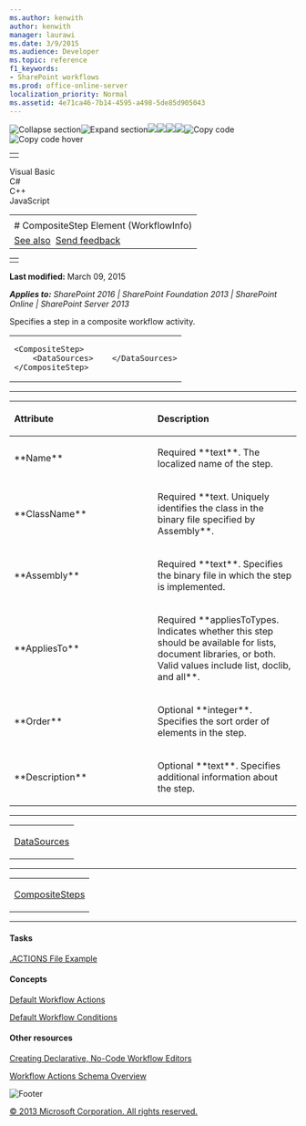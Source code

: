 ```yaml
---
ms.author: kenwith
author: kenwith
manager: laurawi
ms.date: 3/9/2015
ms.audience: Developer
ms.topic: reference
f1_keywords:
- SharePoint workflows
ms.prod: office-online-server
localization_priority: Normal
ms.assetid: 4e71ca46-7b14-4595-a498-5de85d905043
---
```


![Collapse
section](../icons/collapse_all.gif "Collapse section")![Expand
section](../icons/expand_all.gif "Expand section")![](../icons/collapse_all.gif)![](../icons/expand_all.gif)![](../icons/dropdown.gif)![](../icons/dropdownHover.gif)![Copy
code](../icons/copycode.gif "Copy code")![Copy code
hover](../icons/copycodeHighlight.gif "Copy code hover")
<table>
<tbody>
<tr class="odd">
<td align="left"></td>
</tr>
</tbody>
</table>

Visual Basic  
C\#  
C++  
JavaScript  

<table>
<tbody>
<tr class="odd">
<td align="left"><span id="runningHeaderText"></span></td>
</tr>
<tr class="even">
<td align="left"># CompositeStep Element (WorkflowInfo)</td>
</tr>
<tr class="odd">
<td align="left"><a href="#seeAlsoToggle">See also</a>  <span id="headfeedbackarea" class="feedbackhead"><a href="javascript:SubmitFeedback(&#39;docthis@Microsoft.com&#39;,&#39;&#39;,&#39;&#39;,&#39;&#39;,&#39;1.0.18082.1225&#39;,&#39;%0\dThank%20you%20for%20your%20feedback.%20The%20developer%20writing%20teams%20use%20your%20feedback%20to%20improve%20documentation.%20While%20we%20are%20reviewing%20your%20feedback,%20we%20may%20send%20you%20e-mail%20to%20ask%20for%20clarification%20or%20feedback%20on%20a%20solution.%20We%20do%20not%20use%20your%20e-mail%20address%20for%20any%20other%20purpose%20and%20we%20delete%20it%20after%20we%20finish%20our%20review.%0\AFor%20further%20information%20about%20the%20privacy%20policies%20of%20Microsoft,%20please%20see%20http://privacy.microsoft.com/en-us/default.aspx.%0\A%0\d&#39;,&#39;Customer%20feedback&#39;);">Send feedback</a></span></td>
</tr>
</tbody>
</table>

<table>
<colgroup>
<col width="100%" />
</colgroup>
<tbody>
<tr class="odd">
<td align="left"></td>
</tr>
</tbody>
</table>

**Last modified:** March 09, 2015

***Applies to:** SharePoint 2016 | SharePoint Foundation 2013 |
SharePoint Online | SharePoint Server 2013*

Specifies a step in a composite workflow activity.

<span codelanguage="other"></span>
<table>
<colgroup>
<col width="100%" />
</colgroup>
<tbody>
<tr class="odd">
<td align="left"><pre><code>&lt;CompositeStep&gt;
    &lt;DataSources&gt;    &lt;/DataSources&gt;
&lt;/CompositeStep&gt;</code></pre></td>
</tr>
</tbody>
</table>


-----------------------------------------------------------------------------------------------------------------------------------------------------------------------------------------------

<table>
<colgroup>
<col width="50%" />
<col width="50%" />
</colgroup>
<thead>
<tr class="header">
<th align="left"><p>Attribute</p></th>
<th align="left"><p>Description</p></th>
</tr>
</thead>
<tbody>
<tr class="odd">
<td align="left"><p>**Name**</p></td>
<td align="left"><p>Required **text**. The localized name of the step.</p></td>
</tr>
<tr class="even">
<td align="left"><p>**ClassName**</p></td>
<td align="left"><p>Required **text</span>. Uniquely identifies the class in the binary file specified by <span class="parameter" sdata="paramReference">Assembly**.</p></td>
</tr>
<tr class="odd">
<td align="left"><p>**Assembly**</p></td>
<td align="left"><p>Required **text**. Specifies the binary file in which the step is implemented.</p></td>
</tr>
<tr class="even">
<td align="left"><p>**AppliesTo**</p></td>
<td align="left"><p>Required **appliesToTypes</span>. Indicates whether this step should be available for lists, document libraries, or both. Valid values include <span class="keyword">list</span>, <span class="keyword">doclib</span>, and <span class="keyword">all**.</p></td>
</tr>
<tr class="odd">
<td align="left"><p>**Order**</p></td>
<td align="left"><p>Optional **integer**. Specifies the sort order of elements in the step.</p></td>
</tr>
<tr class="even">
<td align="left"><p>**Description**</p></td>
<td align="left"><p>Optional **text**. Specifies additional information about the step.</p></td>
</tr>
</tbody>
</table>


---------------------------------------------------------------------------------------------------------------------------------------------------------------------------------------------------

<table>
<colgroup>
<col width="100%" />
</colgroup>
<tbody>
<tr class="odd">
<td align="left"><p><a href="datasources-element-workflowinfo.htm">DataSources</a></p></td>
</tr>
</tbody>
</table>


----------------------------------------------------------------------------------------------------------------------------------------------------------------------------------------------------

<table>
<colgroup>
<col width="100%" />
</colgroup>
<tbody>
<tr class="odd">
<td align="left"><p><a href="compositesteps-element-workflowinfo.htm">CompositeSteps</a></p></td>
</tr>
</tbody>
</table>


-------------------------------------------------------------------------------------------------------------------------------------------------------------------------------------------

#### Tasks

[.ACTIONS File Example](actions-file-example-workflowinfo.htm)

#### Concepts

[Default Workflow Actions](default-workflow-actions-workflowinfo.htm)

[Default Workflow Conditions](default-workflow-conditions-workflowinfo.htm)

#### Other resources

[Creating Declarative, No-Code Workflow
Editors](http://msdn.microsoft.com/library/60dfda8d-e724-4d7d-9578-aa239c362dcf(Office.15).aspx)

[Workflow Actions Schema
Overview](http://msdn.microsoft.com/library/25da07cb-b228-43f2-9cdf-c8c71c3eabbb(Office.15).aspx)

![Footer](../icons/footer.gif "Footer")

[© 2013 Microsoft Corporation. All rights
reserved.](office-2013-documentation-copyright-notice.htm)



